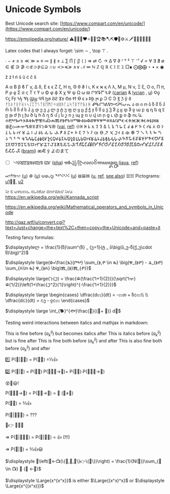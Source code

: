 # Unicode Symbols

Best Unicode search site:
[https://www.compart.com/en/unicode/](<https://www.compart.com/en/unicode/>)

https://emojipedia.org/nature/
⚠️💎💡🔥❤️⭐🧠📯🏆📚🪓⛏️🛡️🧲⚙️⚔️🗡️🥇🎲🌱🍒🤯💥

Latex codes that I always forget: \sim $\sim$ , \top $\top$ .

∙ −
≠ ≤	≥ ≪	≫ ≈ ≡ ≔ ∥ ∦ ± ⟂
∑ ∏ ∫ ∬
⟨ ⟩
⇒ ⇄ ↻ → 
∆ ∇ ∂
ᵀ ° ² ⊤
⁻¹ √ ∝
∀ ∃ ∄ ∅ ∈ ∉ ∋ ∌
⊂⊄⊃⊅⊆⊇ ∩∪
≺≻≼≽
∧∨
𝒩 ∞ ℕ ℤ ℚ ℝ ℂ 𝕀 𝔼 𝟙
□∎
⨀⨂⨁ ∘ • × ◉

ž ź ł ń ś ŭ ć č š

Α α Β β ϐ Γ γ, Δ δ, Ε ε ϵ Ζ ζ, Η η, Θ θ ϑ Ι ι, Κ κ ϰ ϗ Λ λ, Μ μ, Ν ν, Ξ ξ, Ο ο, Π π, Ρ ρ ϱ Σ σ ς Τ τ ϒ υ Φ φ ϕ Χ χ Ψ ψ Ω ω ϖ 
𐊬𐋄𐊙𐊃𐋆𐊯 ([carian](https://en.wikipedia.org/wiki/Carian_language) & [lycian](https://en.wikipedia.org/wiki/Lycian_alphabet) , [u](https://unicodes.smpc.io/%F0%90%8A%AF))
Ϙϙ Ϛϛ Ϝϝ Ϟϟ Ϡϡ Ϣϣ Ϥϥ Ϧϧ Ϩϩ Ϫϫ Ϭϭ Ϯϯ ϴ ϵ ϶ Ϸϸ ϻ ϼ Ͻ Ͼ Ͽ
℥ ℨ ў ð
ᚠᚢᚦᚨᚱᚹᚺᚾᛃᛇᛈᛉᛊᛏᛒᛖᛗᛚᛜᛟᛞᚬᚴᛦᛋᛏᛒᛘᚡᚥᚭᚻ
ᕵᕴᒋᒉᕕᕓᕗᕙᕈᕋᕂᕆ
ა თ ი ო ბ ზ მ ნ პ რ ს შ ჩ ძ ხ ჰ გ დ ე ვ კ ლ ჟ ტ უ ფ ღ ყ ც ქ ჭ ჯ წ ჱ ჲ ჳ ჴ ჵ ჷ ჸ ჶ ჵ ჹ
ա բ գ դ ե զ է ը թ ժ ի լ խ ծ կ հ ձ ղ ճ մ յ ն շ ո չ պ ջ ռ ս վ տ ր ց ւ փ ք օ ֆ ու և
 ⰀⰁⰂⰃⰄⰅⰆⰇⰈⰉⰊⰋⰌⰍⰎⰏⰐⰑⰒⰓⰔⰕⰖⰗⰘⰙⰚⰛⰜⰝⰞⰟⰠⰡⰢⰣⰤⰥⰦⰧⰨⰩⰪⰫⰬⰭⰮ
 ꙮꙂꗢꖲꗁꗀꗤꘅꗙꖤꕱꖘꖚꕥ ([vai](https://unicodes.smpc.io/%EA%96%9A), [ref](https://en.wikipedia.org/wiki/Vai_syllabary))
 𑁍𑀅	𑀆	𑀊	𑀌	𑀍	𑀎	𑀐	𑀑	𑀒	𑀔	𑀖	𑀗	𑀘	𑀙	𑀛	𑀜	𑀝	𑀟𑀠 𑀢	𑀣	𑀤	𑀦	𑀧	𑀨	𑀪	𑀫	𑀬	𑀭	𑀮	𑀯𑀱	𑀲	𑀳	𑀴	𑀵	𑀶	𑀷𑁕	𑁖	𑁗	𑁘	𑁙	𑁚	𑁛	𑁜	𑁝	𑁞	𑁟𑁠	𑁡	𑁢	𑁣	𑁤	𑁧	𑁨	𑁩	𑁪	𑁫	𑁬	𑁭	𑁮	𑁯
𑀓𑀽𑀔𑀽𑀕𑀽𑀖𑀽𑀗𑀽𑀘𑀽𑀙𑀽𑀚𑀽𑀛𑀽𑀜𑀽𑀝𑀽𑀞𑀽𑀟𑀽𑀠𑀽𑀡𑀢𑀽𑀣𑀽𑀤𑀽𑀥𑀽𑀦𑀽𑀧𑀽𑀨𑀽𑀩𑀽𑀪𑀽𑀫𑀽𑀬𑀽𑀭𑀽𑀮𑀽𑀯𑀽𑀰𑀽𑀱𑀽𑀲𑀽𑀳𑀽𑀴𑀽𑀔𑁄𑀕𑁄𑀖𑁄𑀗𑁄𑀘𑁄𑀙𑁄𑀚𑁄𑀛𑁄𑀜𑁄𑀝𑁄𑀞𑁄𑀟𑁄𑀠𑁄𑀡𑀢𑁄𑀣𑁄𑀤𑁄𑀥𑁄𑀦𑁄𑀧𑁄𑀨𑁄𑀩𑁄𑀪𑁄𑀫𑁄𑀬𑁄𑀭𑁄𑀮𑁄𑀯𑁄𑀰𑁄𑀱𑁄𑀲𑁄𑀳𑁄𑀴𑁄𑀔𑀻𑀕𑀻𑀖𑀻𑀗𑀻𑀘𑀻𑀙𑀻𑀚𑀻𑀛𑀻𑀜𑀻𑀝𑀻𑀞𑀻𑀟𑀻𑀠𑀻𑀡𑀻𑀢𑀻𑀣𑀻𑀤𑀻𑀥𑀻𑀦𑀻𑀧𑀻𑀨𑀻𑀩𑀻𑀪𑀻𑀫𑀻𑀬𑀻𑀭𑀻𑀮𑀻𑀯𑀻𑀰𑀻𑀱𑀻𑀲𑀻𑀳𑀻𑀴𑀻 ([brami](https://en.wikipedia.org/wiki/Brahmi_script))
 æÆ
 ў
 よのまて
- [ ]  ꣼ꡮꡁꡇꡬ꡵ꡤꡖꡟ	ꡍꡜ ([pha](https://unicodes.smpc.io/%EA%A1%9C))
 ꦬ꧁꧂ꧪꧺ꧴ꦟꦪꦎꦋ ([java](https://unicodes.smpc.io/%EA%A7%93), [ref](https://en.wikipedia.org/wiki/Javanese_script))
 
 𐎧𐎠𐎫 ([u](https://unicodes.smpc.io/%F0%90%8E%AB))
𐩕 ([u](https://unicodes.smpc.io/%F0%90%A9%95))
𐰦𑇢𑇧
𝇑𝇖𝇙𝇐𝇜 ([u](https://unicodes.smpc.io/%F0%9D%87%9C))
𝌿𝌘𝌦 ([u](https://unicodes.smpc.io/%F0%9D%8C%A6), [ref](https://en.wikipedia.org/wiki/Taixuanjing), [see also](https://en.wikipedia.org/wiki/Bagua)) ☱☵
Pictograms: [u1](https://unicodes.smpc.io/%F0%9F%8C%80)🌱🍒, [u2](https://unicodes.smpc.io/%F0%9F%A4%90)
 
 ನೀ ಲಿ ಟಳಲಉಒ ನಒನಕೋ
 ವರ್ಣಮಾಲೆ 
 ನಿಊ
 https://en.wikipedia.org/wiki/Kannada_script
 
 https://en.wikipedia.org/wiki/Mathematical_operators_and_symbols_in_Unicode
 
 http://qaz.wtf/u/convert.cgi?text=Just+change+the+text%2C+then+copy+the+Unicode+and+paste+it

Testing fancy formulas:

$\displaystyleლ = \frac{1}{ზ}\sum^{ზ} _ {უ=1}{ტ _ ბ\big(ბ_უ-წ(ქ_უ\cdot ჱ)\big)^2}$


$\displaystyle \large{Ⱉ=\frac{Ⰳ}{ⰣⰂ} \sum_{Ⱁ,Ⱂ \in Ⰸ} \big(Ⱋ_{ⰑⰒ} - Ⱑ_{ⰑⰒ} \sum_{Ⰻ\in Ⰸ} Ⱋ_{ⰑⰋ} \big)Ⰿ_{Ⱁ}Ⰿ_{Ⱂ}}$


$\displaystyle \large{ꕱ(𑁟) = \frac{ꖘ(\frac{𑀔+1}{2})}{\sqrt{𑀔ꗁ}ꖘ(𑀔/2)}\left(1+\frac{𑁟^2}{𑀔}\right)^{-\frac{𑀔+1}{2}}}$


 $\displaystyle \large \begin{cases} \dfrac{dಉ}{dt} = -ಉთ + ზಲಿಉ\\ \\ \dfrac{dಲಿ}{dt} = ಲಿე - ჹಲಿಉ \end{cases}$
 
 
 
 $\displaystyle \large \int_{🐕}^{🐟}\frac{🐌}{(👩+	👑)} d🐞$

Testing weird interactions between italics and mathjax in markdown:

This is fine before $(a^{ij}_k)$ but becomes italics after
This is italics before $(a^{ij}_ k)$ but is fine after
This is fine both before $(a_{k}^{ij})$ and after
This is also fine both before $(a _ k^{ij})$ and after


1️⃣ P(🚗|🚫🔀) = P(🚪🚗) =⅓👍

2️⃣ P(🚗|🔀) = P(🚪🚗)∙P(🚪🚗🔀→🚗)+ P(🚪🐐)∙P(🚪🐐🔀→🚗)

😵🤔😃!

P(🚪🚗🔀→🚗) = P(🚪🐐→🚗) = 🤷      (🐐≠🚗)

P(🚪🐐) = ⅔👍

P(🚗|🚪🐐🔀) = ???

🧑👉  🚪🚪🐐 

⇒ P(🚗|🚪🐐🔀) = P(🚗|🚪🚗) = 👍 (!!!)

⇒ P(🚗|🔀) = ⅔👍😃


$\displaystyle 🤔\left(🚗←📺(\{🚗,🐐,🐐\}👉\{🚪\})\right) = \frac{1}{N(🚪)}\sum_{🚪\in 📺} 🤔 (🚗 ←🚪)$




$\displaystyle \Large{x^{x^x}}$ is either $\Large{(x^x)^x}$ or $\displaystyle \Large{x^{(x^x)}}$󠁧󠁿
